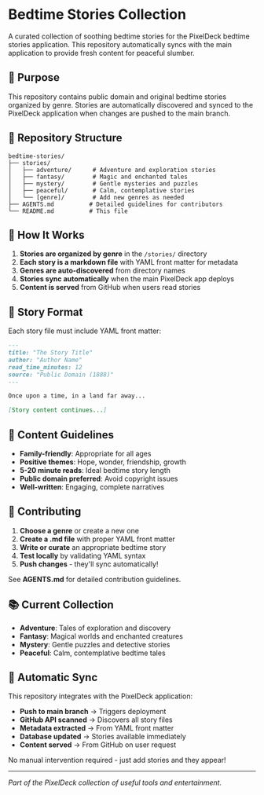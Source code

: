 # Bedtime Stories Collection

A curated collection of soothing bedtime stories for the PixelDeck bedtime stories application. This repository automatically syncs with the main application to provide fresh content for peaceful slumber.

## 🌙 Purpose

This repository contains public domain and original bedtime stories organized by genre. Stories are automatically discovered and synced to the PixelDeck application when changes are pushed to the main branch.

## 📁 Repository Structure

```
bedtime-stories/
├── stories/
│   ├── adventure/      # Adventure and exploration stories
│   ├── fantasy/        # Magic and enchanted tales  
│   ├── mystery/        # Gentle mysteries and puzzles
│   ├── peaceful/       # Calm, contemplative stories
│   └── [genre]/        # Add new genres as needed
├── AGENTS.md          # Detailed guidelines for contributors
└── README.md          # This file
```

## 📖 How It Works

1. **Stories are organized by genre** in the `/stories/` directory
2. **Each story is a markdown file** with YAML front matter for metadata
3. **Genres are auto-discovered** from directory names
4. **Stories sync automatically** when the main PixelDeck app deploys
5. **Content is served** from GitHub when users read stories

## 🌟 Story Format

Each story file must include YAML front matter:

```markdown
---
title: "The Story Title"
author: "Author Name"  
read_time_minutes: 12
source: "Public Domain (1888)"
---

Once upon a time, in a land far away...

[Story content continues...]
```

## 🎯 Content Guidelines

- **Family-friendly**: Appropriate for all ages
- **Positive themes**: Hope, wonder, friendship, growth  
- **5-20 minute reads**: Ideal bedtime story length
- **Public domain preferred**: Avoid copyright issues
- **Well-written**: Engaging, complete narratives

## 🚀 Contributing

1. **Choose a genre** or create a new one
2. **Create a .md file** with proper YAML front matter
3. **Write or curate** an appropriate bedtime story
4. **Test locally** by validating YAML syntax
5. **Push changes** - they'll sync automatically!

See **AGENTS.md** for detailed contribution guidelines.

## 📚 Current Collection

- **Adventure**: Tales of exploration and discovery
- **Fantasy**: Magical worlds and enchanted creatures
- **Mystery**: Gentle puzzles and detective stories  
- **Peaceful**: Calm, contemplative bedtime tales

## 🔄 Automatic Sync

This repository integrates with the PixelDeck application:

- **Push to main branch** → Triggers deployment
- **GitHub API scanned** → Discovers all story files  
- **Metadata extracted** → From YAML front matter
- **Database updated** → Stories available immediately
- **Content served** → From GitHub on user request

No manual intervention required - just add stories and they appear!

---

*Part of the PixelDeck collection of useful tools and entertainment.*